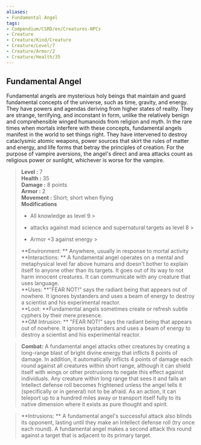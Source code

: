 ```yaml
---
aliases:
- Fundamental Angel
tags:
- Compendium/CSRD/en/Creatures-NPCs
- Creature
- Creature/Kind/Creature
- Creature/Level/7
- Creature/Armor/2
- Creature/Health/35
---
```


  
## Fundamental Angel  
Fundamental angels are mysterious holy beings that maintain and guard fundamental concepts of the universe, such as time, gravity, and energy. They have powers and agendas deriving from higher states of reality. They are strange, terrifying, and inconstant in form, unlike the relatively benign and comprehensible winged humanoids from religion and myth.
In the rare times when mortals interfere with these concepts, fundamental angels manifest in the world to set things right. They have intervened to destroy cataclysmic atomic weapons, power sources that skirt the rules of matter and energy, and life forms that betray the principles of creation.
For the purpose of vampire aversions, the angel's direct and area attacks count as religious power or sunlight, whichever is worse for the vampire.  

  
> **Level :** 7  
> **Health :** 35  
> **Damage :** 8 points  
> **Armor :** 2  
> **Movement :** Short; short when flying  
> **Modifications**  
>- All knowledge as level 9 >
>  
>- attacks against mad science and supernatural targets as level 8 >
>  
>- Armor +3 against energy >
>  
> **Environment: ** Anywhere, usually in response to mortal activity  
> **Interactions: ** A fundamental angel operates on a mental and metaphysical level far above humans and doesn't bother to explain itself to anyone other than its targets. It goes out of its way to not harm innocent creatures. It can communicate with any creature that uses language.  
> **Uses: **"FEAR NOT!" says the radiant being that appears out of nowhere. It ignores bystanders and uses a beam of energy to destroy a scientist and his experimental reactor.  
> **Loot: **Fundamental angels sometimes create or refresh subtle cyphers by their mere presence.  
> **GM Intrusion: ** "FEAR NOT!" says the radiant being that appears out of nowhere. It ignores bystanders and uses a beam of energy to destroy a scientist and his experimental reactor.  

> **Combat:** 
> A fundamental angel attacks other creatures by creating a long-range blast of bright divine energy that inflicts 8 points of damage. In addition, it automatically inflicts 4 points of damage each round against all creatures within short range, although it can shield itself with wings or other protrusions to negate this effect against individuals.
Any creature within long range that sees it and fails an Intellect defense roll becomes frightened unless the angel tells it (specifically or in general) not to be afraid.
As an action, it can teleport up to a hundred miles away or transport itself fully to its native dimension where it exists as pure thought and spirit.  
  

> **Intrusions: ** 
> A fundamental angel's successful attack also blinds its opponent, lasting until they make an Intellect defense roll (try once each round). A fundamental angel makes a second attack this round against a target that is adjacent to its primary target.  
